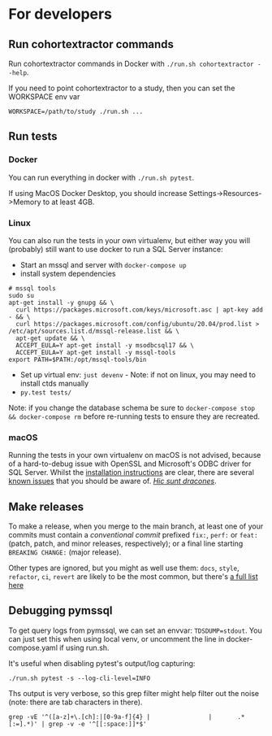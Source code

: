 # For developers

## Run cohortextractor commands

Run cohortextractor commands in Docker with `./run.sh cohortextractor --help`.

If you need to point cohortextractor to a study, then you can set the WORKSPACE env var

```
WORKSPACE=/path/to/study ./run.sh ...
```

## Run tests

### Docker

You can run everything in docker with `./run.sh pytest`.

If using MacOS Docker Desktop, you should increase Settings->Resources->Memory to at least 4GB.

### Linux

You can also run the tests in your own virtualenv, but either way you
will (probably) still want to use docker to run a SQL Server instance:

* Start an mssql and server with `docker-compose up`
* install system dependencies
```
# mssql tools
sudo su
apt-get install -y gnupg && \
  curl https://packages.microsoft.com/keys/microsoft.asc | apt-key add - && \
  curl https://packages.microsoft.com/config/ubuntu/20.04/prod.list > /etc/apt/sources.list.d/mssql-release.list && \
  apt-get update && \
  ACCEPT_EULA=Y apt-get install -y msodbcsql17 && \
  ACCEPT_EULA=Y apt-get install -y mssql-tools
export PATH=$PATH:/opt/mssql-tools/bin

```
* Set up virtual env: `just devenv` - Note: if not on linux, you may need to install ctds manually
* `py.test tests/`

Note: if you change the database schema
be sure to `docker-compose stop && docker-compose rm` before re-running
tests to ensure they are recreated.

### macOS

Running the tests in your own virtualenv on macOS is not advised, because of a hard-to-debug issue with OpenSSL and Microsoft's ODBC driver for SQL Server.
Whilst the [installation instructions](https://docs.microsoft.com/en-us/sql/connect/odbc/linux-mac/install-microsoft-odbc-driver-sql-server-macos?view=sql-server-ver15) are clear,
there are several [known issues](https://docs.microsoft.com/en-us/sql/connect/odbc/linux-mac/known-issues-in-this-version-of-the-driver?view=sql-server-ver15#connectivity) that you should be aware of.
[*Hic sunt dracones*](https://en.wikipedia.org/wiki/Here_be_dragons).

## Make releases

To make a release, when you merge to the main branch, at least one of
your commits must contain a _conventional commit_ prefixed `fix:`,
`perf:` or `feat:` (patch, patch, and minor releases, respectively);
or a final line starting `BREAKING CHANGE:` (major release).

Other types are ignored, but you might as well use them: `docs`,
`style`, `refactor`, `ci`, `revert` are likely to be the most common,
but there's [a full list here](https://github.com/commitizen/conventional-commit-types/blob/master/index.json)



## Debugging pymssql

To get query logs from pymssql, we can set an envvar: `TDSDUMP=stdout`. You can just set this when using local venv, or uncomment the line in
docker-compose.yaml if using run.sh.

It's useful when disabling pytest's output/log capturing:

`./run.sh pytest -s --log-cli-level=INFO`


Ths output is very verbose, so this grep filter might help filter out the noise
(note: there are tab characters in there).

`grep -vE '^([a-z]+\.[ch]:|[0-9a-f]{4} |                |       .*[:=].*)' | grep -v -e '^[[:space:]]*$'`
